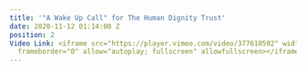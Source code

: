 ```yaml
---
title: '"A Wake Up Call" for The Human Dignity Trust'
date: 2020-11-12 01:14:00 Z
position: 2
Video Link: <iframe src="https://player.vimeo.com/video/377610592" width="640" height="360"
  frameborder="0" allow="autoplay; fullscreen" allowfullscreen></iframe>
---
```


